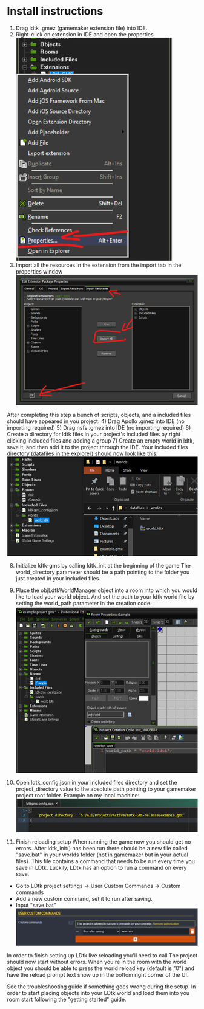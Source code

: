 # Install instructions
1) Drag ldtk .gmez (gamemaker extension file) into IDE.
2) Right-click on extension in IDE and open the properties.
![Open properties](open-properties.png)
&nbsp;
3) Import all the resources in the extension from the import tab in the properties window
![Import resources](import-resources.png)

After completing this step a bunch of scripts, objects, and a included files should have appeared in you project.
4) Drag Apollo .gmez into IDE (no importing required)
5) Drag nsfs .gmez into IDE (no importing required)
6) Create a directory for ldtk files in your project's included files by right clicking included files and adding a group
7) Create an empty world in ldtk, save it, and then add it to the project through the IDE.
Your included files directory (datafiles in the explorer) should now look like this:
![Included files](included-files.png)

8) Initialize ldtk-gms by calling ldtk_init at the beginning of the game
The world_directory parameter should be a path pointing to the folder you just created in your included files.
9) Place the objLdtkWorldManager object into a room into which you would like to load your world object.
   And set the path to your ldtk world file by setting the world_path parameter in the creation code.
![World manager setup](world-manager-setup.png)

10) Open ldtk_config.json in your included files directory and set the project_directory value to the absolute path pointing to your gamemaker project root folder.
Example on my local machine:
![Config file setup](config-file-setup.png)

11) Finish reloading setup
When running the game now you should get no errors. After ldtk_init() has been run there should be a new file called "save.bat" in your worlds folder (not in gamemaker but in your actual files). This file contains a command that needs to be run every time you save in LDtk. Luckily, LDtk has an option to run a command on every save.
- Go to LDtk project settings -> User Custom Commands -> Custom commands
- Add a new custom command, set it to run after saving.
- Input "save.bat"
![Calling save.bat](calling-savebat.png)

In order to finish setting up LDtk live reloading you'll need to call
The project should now start without errors.
When you're in the room with the world object you should be able to press the world reload key (default is "0") and have the reload prompt text show up in the bottom right corner of the UI.

See the troubleshooting guide if something goes wrong during the setup.
In order to start placing objects into your LDtk world and load them into you room start following the "getting started" guide.